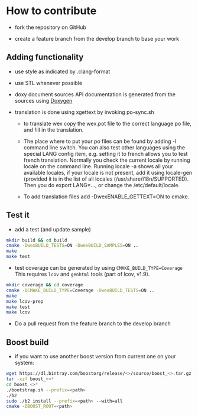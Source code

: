 # How to contribute

- fork the repository on GitHub

- create a feature branch from the develop branch to base your work

## Adding functionality

- use style as indicated by .clang-format

- use STL whenever possible

- doxy document sources
  API documentation is generated from the sources
  using [Doxygen](http://www.stack.nl/~dimitri/doxygen/)

- translation is done using xgettext by invoking po-sync.sh
  - to translate wex copy the wex.pot file to the correct language po
    file, and fill in the translation.

  - The place where to put your po files can be found by adding -l command line switch.
    You can also test other languages using the special LANG config item,
    e.g. setting it to french allows you to test french translation.
    Normally you check the current locale by running locale on the
    command line. Running locale -a shows all your available locales, if your
    locale is not present, add it using locale-gen (provided it is in
    the list of all locales (/usr/share/i18n/SUPPORTED).
    Then you do export LANG=..., or change the /etc/default/locale.

  - To add translation files add -DwexENABLE_GETTEXT=ON to cmake.

## Test it
- add a test (and update sample)

```bash
mkdir build && cd build
cmake -DwexBUILD_TESTS=ON -DwexBUILD_SAMPLES=ON ..
make
make test
```

- test coverage can be generated by using `CMAKE_BUILD_TYPE=Coverage`
  This requires `lcov` and `genhtml` tools (part of lcov, v1.9).

```bash
mkdir coverage && cd coverage
cmake -DCMAKE_BUILD_TYPE=Coverage -DwexBUILD_TESTS=ON ..
make
make lcov-prep
make test
make lcov
```

- Do a pull request from the feature branch to the develop branch

## Boost build

- if you want to use another boost version from current one on your system:

```bash
wget https://dl.bintray.com/boostorg/release/<>/source/boost_<>.tar.gz
tar -xzf boost_<>*
cd boost_<>*
./bootstrap.sh --prefix=<path>
./b2
sudo ./b2 install --prefix=<path> --with=all
cmake -DBOOST_ROOT=<path>
```
